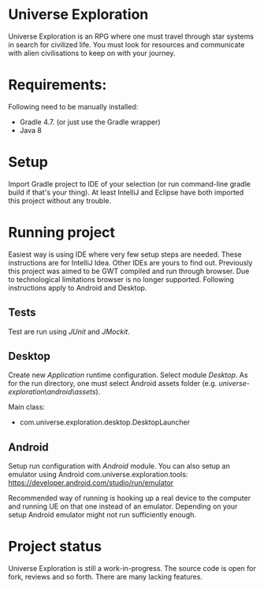 # Universe Exploration
Universe Exploration is an RPG where one must travel through star systems in search for civilized life.
You must look for resources and communicate with alien civilisations to keep on with your journey.

# Requirements:
Following need to be manually installed:
* Gradle 4.7. (or just use the Gradle wrapper)
* Java 8

# Setup
Import Gradle project to IDE of your selection (or run command-line gradle build if that's your thing). At least
IntelliJ and Eclipse have both imported this project without any trouble.

# Running project
Easiest way is using IDE where very few setup steps are needed. These instructions are for IntelliJ Idea. Other IDEs
are yours to find out. Previously this project was aimed to be GWT compiled and run through browser. Due to
technological limitations browser is no longer supported. Following instructions apply to Android and Desktop.

## Tests
Test are run using *JUnit* and *JMockit*.

## Desktop
Create new *Application* runtime configuration. Select module *Desktop*. As for the run directory, one must select
Android assets folder (e.g. *universe-exploration\android\assets*).

Main class:
* com.universe.exploration.desktop.DesktopLauncher

## Android
Setup run configuration with *Android* module. You can also setup an emulator using Android com.universe.exploration.tools:
https://developer.android.com/studio/run/emulator

Recommended way of running is hooking up a real device to the computer and running UE on that one
instead of an emulator. Depending on your setup Android emulator might not run sufficiently enough. 

# Project status
Universe Exploration is still a work-in-progress. The source code is open for fork, reviews and so forth.
There are many lacking features.
